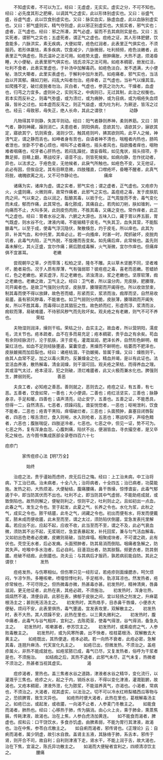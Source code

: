 <!-- { "loadSidebar": true } -->
　　不知虚实者，不可以为工。经曰：无虚虚，无实实。虚实之分，不可不知也。经曰：必先度其形之肥瘠，以调其气之虚实，此以形体别虚实也。又曰：谷盛气盛，谷虚气虚，此以饮食别虚实也。又曰：脉实血实，脉虚血虚，此以血脉别虚实也。又曰：邪气盛则实，精气夺则虚，此以邪正别虚实也。大抵实者，邪气实也；虚者，正气虚也。经曰：邪之所凑，其气必虚，留而不去其病则实是也。又曰：五实死者，谓邪气之实也；五虚死者，谓正气之虚也。痘疮之证，其人形体肥健，饮食能多，六脉洪实，素无疾病，大便如常，疮色红润者，此表里正气俱实也，不须服药。若形体羸怯，素多疾病，饮食减少，六脉微弱，吐利频频，疮色淡嫩者，此表里正气俱虚也，陈氏温补之法可用。如疮势太盛，焮肿痛胀，大热不退，烦渴昏睡，大小便秘，此表里邪气俱实也，钱氏凉泻之法可用。如疮本稠密，焮发红活，吐利不食者，此表实里虚也，于补汤中加解毒药。如疮色淡白，发不透满，大小便秘，浩饮大嚼者，此里实表虚也，于解利中加升发药。如疮痛者，邪气实也，当活血以开其郁。痛如刀剜，闷乱大叫者勿治。疮痒者，正气虚也，当补气以燥其湿。如爬搔不定，破烂皮脱者勿治。灰白者，气虚也，参芪之功为大。干燥者，血虚也，归芎之力宜多。虚则补之，实则泻之，中病则已，无过其制，此治之权衡也。若本实而反补之，则毒气弥盛，或为溃烂，或为痈肿，或为目病，或为咽疮失血烦躁，皆补之过也。如本虚而反泻之，则正气益虚，或为吐为利，为厥逆，皆泻之过也。经云：毋致邪，毋失正，绝人长命，其此之谓欤！
　　　　　动静

　　凡物得其平则静，失其平则动。经曰：阳气者静则养神，柔则养筋。又曰：阴气者，静则神藏，躁则消亡。夫患痘者，阴阳俱病，息欲其匀，语欲其少，寐欲其定，寤欲其宁，饥则索食，渴则少饮，触其疮则吟，拂其欲则鸣，此平人之候，神清气定，谓之静而吉也。如呻者身有苦也，自语者神不清也，喘粗者内热也，肠鸣者泄也，坐卧不宁者心烦也，啼叫不止者痛也，摇头者风也，指欲搔者痒也，咽物难者咽痛也，咬牙者心肝热也。若闷乱躁扰，谵妄昏眩，如见鬼状，摇头扭项，手舞足掷，目睛上翻，寒战咬牙，语音不出，则皆死候矣。如病向静，忽作扰动者，异也，以法求之。于疮色变，无他候者，此戾气所触也。如疮色不变，又无他证，此必有因，但俟自定。其有目瞑息微，四肢殭直，口噤疮坏，昏睡不醒者，此真气将脱，魂魄欲离之兆，又不可作静论也。
　　　　　痛痒

　　诸痛为实，诸痒为虚。谓之实者，邪气实也；谓之虚者，正气虚也。又疮疹为火，火盛则痛，火微则痒，故常作痛者，此邪气之实也。盖痘疮之毒，发于皮肤肌肉之间，气以束之，血以润之，酝酿其毒，以抵于化，正气周旋而不舍，毒气变化而未成，郁而作痛，此其常也。毒化脓成，其痛自止。若肉如刀剜，肤如锥刺，一向痛而不止，大叫多哭，此则皮伤肉败，不胜其毒，又痛之变也。常作痒者，此正气之虚也。经曰：胃者水谷之海，六腑之大源也。五味入口，藏于胃以养五脏，胃气既虚，则水谷不化，津液内竭，不能输精于皮毛，气失其卫，血失其营，不能酝酿毒气，以至于成，使毒气浮沉隐伏，聚散倏忽，灼于皮毛，所以痒也。此其为异，补其气血，和中托里，其痒必止。若一向搔痒，时甚一时，爬抓破坏，皮脱肉坑者，此毒气内陷，正气外脱，不旋踵而告变矣。如先痛后痒，此常候也。盖先则毒未解化，其火正盛，宜尔作痛；厥后脓成毒解，火气渐微，宜尔作痒也。但痛痒俱不宜甚耳。
　　　　　老嫩

　　尝观朝华之草，夕而零落；松柏之坚，隆冬不雕。夫以草木坚脆不同，坚者难坏，脆者易伤。况于人质有厚薄，气有强弱耶？彼疮痘之毒，喜老而恶嫩。苍蜡娇红，色之老嫩也。紧实虚浮，形之老嫩也。浓浊清淡，浆之老嫩也。坚厚软薄，痂之老嫩也。老嫩之故，卫气主之。经曰：卫气者，所以温分肉，充皮肤，肥腠理，司开阖者也。是故卫气强则分肉坚，皮肤厚，腠理密而开阖得也。所以收敛禁束，制其毒而使不得以放肆，故色苍而蜡，形紧而实，浆浓而浊，痂厚而坚，自然易收易靥，虽有邪风秽毒，不能害也。如卫气弱则分肉脆，皮肤薄，腠理疏而开阖失矣，所以不胜其毒，而毒得以恣其猖狂之性。故色娇而红，形虚而浮，浆清而淡，痂软而薄，易破难靥，不待邪风秽气而先败坏矣。观夫疮之有老嫩，则气不可不养也。
　　　　　荣枯

　　夫物湿则润泽，燥则干枯。荣枯之分，血实主之。故血者，所以营阴阳，濡皮毛，流关节也。疮本疏者，血不在多而易充足；疮本稠密，贵乎血之有余矣。苟血有余则经脉流行，沦于肌肤，浃于皮毛，灌溉滋润，肥泽长养，自然形色鲜明，根窠红活也。如血不足则经脉壅遏，窠囊空虚，黑燥而不鲜明也，枯萎而不肥泽也，皮肤皴揭而加启裂也。经曰：诸疮枯涸，干劲皴揭，皆属于燥。又曰：燥胜则干。由其人血常不足，加之以毒火熏灼，反兼燥金之化，精血并竭，是以有此证也。法宜活血养液，散热解毒，清金润燥，则干涸可回。观夫疮之荣枯，而得养血之理。其或湿气太过，疮本浸淫，犯之则破，溃烂难靥者，此又火极而兼水化也。脾强则生，脾弱则死。
　　　　　善恶

　　夫良工者，必知疮之善恶。善则就之，恶则去之。疮痘之证，有五善，有七恶。五善者，饮食如常，一善也；大小便调，二善也；疮红活坚实，三善也；脉静身凉，手足和暖，四善也；语声清亮，动止安宁，五善也。五善之证，不能悉具，但得一二，自然清吉。七恶者，烦躁闷乱，谵妄恍惚者，一恶也；呕啘泄利，饮食不能者，二恶也；疮青干黑陷，痒塌破烂者，三恶也；头面预肿，鼻塞目闭唇裂者，四恶也；喉舌溃烂，食入则啘，水入则呛者，五恶也；寒战咬牙，声哑色黯者，六恶也；腹胀喘促，四肢逆冷者，七恶也。七恶之中，但见一证，势不可为。七恶之外，复有浑身血泡，心腹刺痛，陷伏不出，便溺皆血，寻衣撮空者，是又卒死之候也。古今图书集成医部全录卷四百六十七

痘疹门

　　　　家传痘疹心法【明?万全】

　　　　　始终

　　治痘之法，贵乎谨始而虑终，庶无后日之悔。经曰：上工治未病，中工治将病，下工治已病。治未病者，十全八九；治将病者，十全四五；治已病者，功莫能施。发热之初，大热烦渴，大便秘结，腹痛腰痛，鼻干唇燥，惊悸谵妄，此毒气郁遏于中，即当防其伏而不出也。吐利不止，即当防其中气虚弱，不能助疮成就，或致倒陷也。故热则解之，便秘则利之，惊则平之，吐利则止之。且如初出一点血，此春之气，发生之令也。至于起发，此夏之气，长养之令也。水化为浆，此秋之气，成实之令也。脓干结靥，此冬之气，闭藏之令也。初出而便有水，将发而便戴浆，脓未成而便收靥，此未至而至，谓之太过，须防陷伏倒靥，宜急发表托里解毒。若应出不出，应起不起，应收不收，此当至而不至，谓之不及，此必气衰血微，须防其不出不起，无浆斑烂，急宜表暴起发，补托回浆，兼与匀气活血解毒。又如初出色艳者必皮嫩，皮嫩则易破，当防痒塌。相聚成块者，不可谓之疏，此有伏也。壳空无水者，后必发痈。头面预肿者，防其易消而倒陷。咽痛者急解之，防其失声。呛喉中多水泡者，后必自利。目濇泪出者，防其肤翳。频更衣者，防其倒靥。疮破不结痂，此倒靥也。尧夫云：与其病后才服药，孰若病前能自防。其此之谓欤！
　　　　　发热

　　痘疮发热，与伤寒相似。但伤寒只见一经形证，若疮疹则面燥腮赤，呵欠烦闷，乍凉乍热，多睡咳嗽，喷嚏惊悸吐利，手足梢冷，骩凉耳凉也。然发热者，疮疹常候也，不可尽除之。但热微毒亦微，热甚毒亦甚。初发热时，精神清爽，唇鼻滋润，更无他证者，此热在表，其疮必疏，不须施治。　　初发热时，浑身壮热，熇熇然不渴，清便自调，此邪在表，拂郁于皮肤之间，宜以轻扬之剂发之，升麻葛根汤主之；甚则羌活汤主之。　　初发热时，其热烙手，目赤鼻干唇燥，小便赤大便秘，烦闷不安，此表里俱热，毒气壅遏，宜发表攻里，双解散主之。　　初发热时，表不大热，其人烦躁不安，此热在里也，以三黄丸微利之。　　初发热时，腹中痛者，此毒气与谷气相并，宜利之，去陈菀莝，使毒气得泄，谷气得消，备急丸主之。　　初发热时，咳嗽甚者，参苏饮主之。　　初发热时，或乘疫疠之气，人参败毒散主之。　　初发热时，或为风寒所袭，出不快者，桂枝葛根汤、双解散去大黄主之。　　如疮既出，其热便退，疮本必疏。若一向热不衰者，此疮必密，急解其毒，连翘升麻汤、代天宣化丸主之。　　如疮已出，但微发热，不须治之。盖疮疹属火，非热不能成就也。如疮浆脓已成，毒气已尽，又复发热者，俗呼为干浆者是也，不须施治。　　如结痂之后，其热不退者，此邪气未尽，正气未复，热微者不须治之，热甚者当视其虚实。
　　　　　渴

　　痘疹渴者，里热也。盖三焦者水谷之道路，津液者水谷之精华，变化流行，以灌溉乎三焦也。疮疹之火，起之于内，销烁水谷，不得以变化津液，灌溉脏腑，故渴也。又疮本稠密，津液外泄，化为脓浆，不能滋养真气，亦渴也。小渴者，常病也，不须治之。大渴者，视其虚实，以法治之。切不可以冷水红柿梨橘西瓜等物与之，恐损脾胃，致生灾异也。　　如疮热时便大渴者，此热在里也，葛根解毒汤主之。如疮已出，或起发，或收靥，一向渴不止者，人参麦门冬散主之。　　如能食而渴者，肺热也。经曰：心移热于肺，传为膈消。由心火上炎，乘于肺金，熏蒸焦膈，传耗津液，故渴也。治在上焦，人参白虎汤加黄连。　　如不能食而渴者，脾虚也。叔和云：口干饶饮水，多食亦饥虚。由脾素弱，不能为胃行其津液，故渴也。治在中焦，参苓白朮散主之。　　如自痢而渴者，邪传肾也。《正理论》云：自痢而渴者，属少阴虚，故引水自救。盖肾主五液，其脉络于肺，系舌本，邪传于肾，则开合不司，故自利；自利则津液下走，肾水干，不能上润于舌，故大渴也，治在下焦，宜温之，陈氏异功散主之。　　如渴而大便秘者宜利之，四顺清凉饮主之。
　　　　　腰痛

